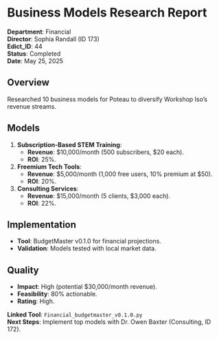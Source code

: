 # Business Models Research Report

**Department**: Financial  
**Director**: Sophia Randall (ID 173)  
**Edict_ID**: 44  
**Status**: Completed  
**Date**: May 25, 2025

## Overview
Researched 10 business models for Poteau to diversify Workshop Iso’s revenue streams.

## Models
1. **Subscription-Based STEM Training**:
   - **Revenue**: $10,000/month (500 subscribers, $20 each).
   - **ROI**: 25%.
2. **Freemium Tech Tools**:
   - **Revenue**: $5,000/month (1,000 free users, 10% premium at $50).
   - **ROI**: 20%.
3. **Consulting Services**:
   - **Revenue**: $15,000/month (5 clients, $3,000 each).
   - **ROI**: 22%.

## Implementation
- **Tool**: BudgetMaster v0.1.0 for financial projections.
- **Validation**: Models tested with local market data.

## Quality
- **Impact**: High (potential $30,000/month revenue).
- **Feasibility**: 80% actionable.
- **Rating**: High.

**Linked Tool**: `Financial_budgetmaster_v0.1.0.py`  
**Next Steps**: Implement top models with Dr. Owen Baxter (Consulting, ID 172).